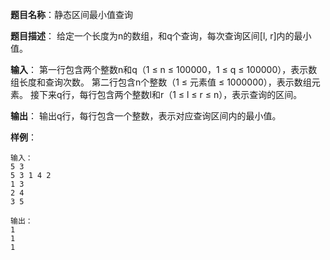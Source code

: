 **题目名称**：静态区间最小值查询

**题目描述**： 给定一个长度为n的数组，和q个查询，每次查询区间\[l, r\]内的最小值。

**输入**： 第一行包含两个整数n和q（1 ≤ n ≤ 100000，1 ≤ q ≤ 100000），表示数组长度和查询次数。 第二行包含n个整数（1 ≤ 元素值 ≤ 1000000），表示数组元素。 接下来q行，每行包含两个整数l和r（1 ≤ l ≤ r ≤ n），表示查询的区间。

**输出**： 输出q行，每行包含一个整数，表示对应查询区间内的最小值。

**样例**：

    输入：
    5 3
    5 3 1 4 2
    1 3
    2 4
    3 5
    
    输出：
    1
    1
    1